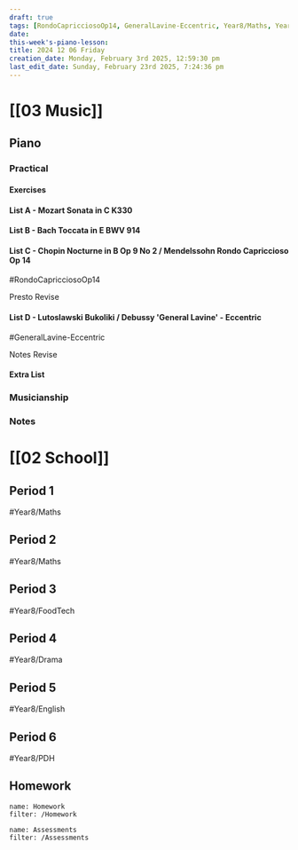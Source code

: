 ```yaml
---
draft: true
tags: [RondoCapricciosoOp14, GeneralLavine-Eccentric, Year8/Maths, Year8/FoodTech, Year8/Drama, Year8/English, Year8/PDH]
date: 
this-week's-piano-lesson:
title: 2024 12 06 Friday
creation_date: Monday, February 3rd 2025, 12:59:30 pm
last_edit_date: Sunday, February 23rd 2025, 7:24:36 pm
---
```


# [[03 Music]]

## Piano

### Practical

#### Exercises

#### List A - Mozart Sonata in C K330

#### List B - Bach Toccata in E BWV 914

#### List C - Chopin Nocturne in B Op 9 No 2 / Mendelssohn Rondo Capriccioso Op 14

#RondoCapricciosoOp14

Presto Revise

#### List D - Lutoslawski Bukoliki / Debussy 'General Lavine' - Eccentric

#GeneralLavine-Eccentric

Notes Revise

#### Extra List

### Musicianship

### Notes

# [[02 School]]

## Period 1

#Year8/Maths

## Period 2

#Year8/Maths

## Period 3

#Year8/FoodTech

## Period 4

#Year8/Drama

## Period 5

#Year8/English

## Period 6

#Year8/PDH

## Homework

```todoist
name: Homework
filter: /Homework
```

```todoist
name: Assessments
filter: /Assessments
```
